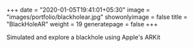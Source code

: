 +++
date = "2020-01-05T19:41:01+05:30"
image = "images/portfolio/blackholear.jpg"
showonlyimage = false
title = "BlackHoleAR"
weight = 19
generatepage = false
+++

Simulated and explore a blackhole using Apple's ARKit
